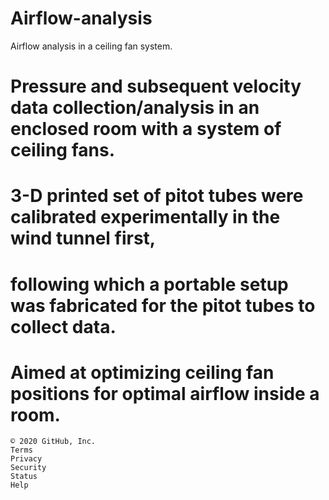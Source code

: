 # Airflow-analysis
Airflow analysis in a ceiling fan system.
# Pressure and subsequent velocity data collection/analysis in an enclosed room with a system of ceiling fans. 
# 3-D printed set of pitot tubes were calibrated experimentally in the wind tunnel first, 
# following which a portable setup was fabricated for the pitot tubes to collect data. 
# Aimed at optimizing ceiling fan positions for optimal airflow inside a room.

    © 2020 GitHub, Inc.
    Terms
    Privacy
    Security
    Status
    Help


